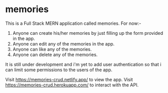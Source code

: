 # memories
This is a Full Stack MERN application called memories.
For now:-
1. Anyone can create his/her memories by just filling up the form provided in the app.
2. Anyone can edit any of the memories in the app.
3. Anyone can like any of the memories.
4. Anyone can delete any of the memories.

It is still under development and i'm yet to add user authentication so that i can limit some permissions to the users of the app.

Visit https://memories-crud.netlify.app/ to view the app.
Visit https://memories-crud.herokuapp.com/ to interact with the API.

